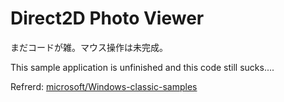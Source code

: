 # Direct2D Photo Viewer

まだコードが雑。マウス操作は未完成。

This sample application is unfinished
and this code still sucks....

Refrerd: [microsoft/Windows-classic-samples](https://github.com/microsoft/Windows-classic-samplesz)

